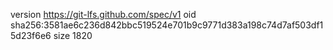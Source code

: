 version https://git-lfs.github.com/spec/v1
oid sha256:3581ae6c236d842bbc519524e701b9c9771d383a198c74d7af503df15d23f6e6
size 1820
